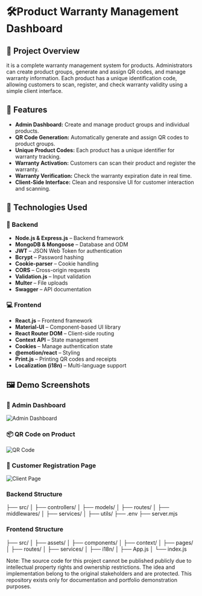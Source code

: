 # 🛠️Product Warranty Management Dashboard

## 📌 Project Overview

it is a complete warranty management system for products. Administrators can create product groups, generate and assign QR codes, and manage warranty information. Each product has a unique identification code, allowing customers to scan, register, and check warranty validity using a simple client interface.

## 🚀 Features

- **Admin Dashboard:** Create and manage product groups and individual products.
- **QR Code Generation:** Automatically generate and assign QR codes to product groups.
- **Unique Product Codes:** Each product has a unique identifier for warranty tracking.
- **Warranty Activation:** Customers can scan their product and register the warranty.
- **Warranty Verification:** Check the warranty expiration date in real time.
- **Client-Side Interface:** Clean and responsive UI for customer interaction and scanning.

## 🧰 Technologies Used

### 🔧 Backend

- **Node.js & Express.js** – Backend framework
- **MongoDB & Mongoose** – Database and ODM
- **JWT** – JSON Web Token for authentication
- **Bcrypt** – Password hashing
- **Cookie-parser** – Cookie handling
- **CORS** – Cross-origin requests
- **Validation.js** – Input validation
- **Multer** – File uploads
- **Swagger** – API documentation

### 💻 Frontend

- **React.js** – Frontend framework
- **Material-UI** – Component-based UI library
- **React Router DOM** – Client-side routing
- **Context API** – State management
- **Cookies** – Manage authentication state
- **@emotion/react** – Styling
- **Print.js** – Printing QR codes and receipts
- **Localization (i18n)** – Multi-language support

## 🖼️ Demo Screenshots

### 🔧 Admin Dashboard
![Admin Dashboard](./screenshots/dashboard.png)

### 📦 QR Code on Product
![QR Code](./screenshots/qr-code.png)

### 📝 Customer Registration Page
![Client Page](./screenshots/client-register.png)


### Backend Structure
├── src/
│   ├── controllers/
│   ├── models/
│   ├── routes/
│   ├── middlewares/
│   ├── services/
│   ├── utils/
├── .env
├── server.mjs

### Frontend Structure
├── src/
│   ├── assets/
│   ├── components/
│   ├── context/
│   ├── pages/
│   ├── routes/
│   ├── services/
│   ├── i18n/
│   ├── App.js
│   └── index.js

Note: The source code for this project cannot be published publicly due to intellectual property rights and ownership restrictions. The idea and implementation belong to the original stakeholders and are protected. This repository exists only for documentation and portfolio demonstration purposes.
